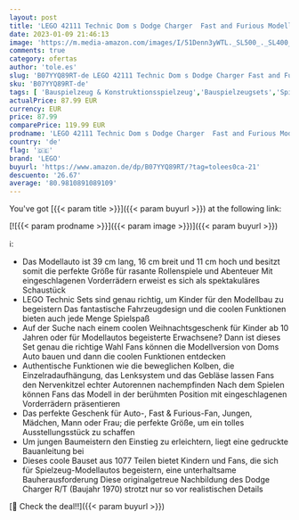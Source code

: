 ```yaml
---
layout: post
title: 'LEGO 42111 Technic Dom s Dodge Charger  Fast and Furious Modellauto Bauset  Geschenk zu Weihnachten für Jungen  Mädchen  Männer  Frauen  ikonisches Sammlerset'
date: 2023-01-09 21:46:13
image: 'https://m.media-amazon.com/images/I/51Denn3yWTL._SL500_._SL400_.jpg'
comments: true
category: ofertas
author: 'tole.es'
slug: 'B07YYQ89RT-de LEGO 42111 Technic Dom s Dodge Charger Fast and Furious...'
sku: 'B07YYQ89RT-de'
tags: [ 'Bauspielzeug & Konstruktionsspielzeug','Bauspielzeugsets','Spielzeug','lego','🇩🇪', ]
actualPrice: 87.99 EUR
currency: EUR
price: 87.99
comparePrice: 119.99 EUR
prodname: 'LEGO 42111 Technic Dom s Dodge Charger  Fast and Furious Modellauto Bauset  Geschenk zu Weihnachten für Jungen  Mädchen  Männer  Frauen  ikonisches Sammlerset'
country: 'de'
flag: '🇩🇪'
brand: 'LEGO'
buyurl: 'https://www.amazon.de/dp/B07YYQ89RT/?tag=tolees0ca-21'
descuento: '26.67'
average: '80.9810891089109'
---
```


You've got [{{< param title >}}]({{< param buyurl >}}) at the following link:

[![{{< param prodname >}}]({{< param image >}})]({{< param buyurl >}})

ℹ️:

- Das Modellauto ist 39 cm lang, 16 cm breit und 11 cm hoch und besitzt somit die perfekte Größe für rasante Rollenspiele und Abenteuer Mit eingeschlagenen Vorderrädern erweist es sich als spektakuläres Schaustück
- LEGO Technic Sets sind genau richtig, um Kinder für den Modellbau zu begeistern Das fantastische Fahrzeugdesign und die coolen Funktionen bieten auch jede Menge Spielspaß
- Auf der Suche nach einem coolen Weihnachtsgeschenk für Kinder ab 10 Jahren oder für Modellautos begeisterte Erwachsene? Dann ist dieses Set genau die richtige Wahl Fans können die Modellversion von Doms Auto bauen und dann die coolen Funktionen entdecken
- Authentische Funktionen wie die beweglichen Kolben, die Einzelradaufhängung, das Lenksystem und das Gebläse lassen Fans den Nervenkitzel echter Autorennen nachempfinden Nach dem Spielen können Fans das Modell in der berühmten Position mit eingeschlagenen Vorderrädern präsentieren
- Das perfekte Geschenk für Auto-, Fast & Furious-Fan, Jungen, Mädchen, Mann oder Frau; die perfekte Größe, um ein tolles Ausstellungsstück zu schaffen
- Um jungen Baumeistern den Einstieg zu erleichtern, liegt eine gedruckte Bauanleitung bei
- Dieses coole Bauset aus 1077 Teilen bietet Kindern und Fans, die sich für Spielzeug-Modellautos begeistern, eine unterhaltsame Bauherausforderung Diese originalgetreue Nachbildung des Dodge Charger R/T (Baujahr 1970) strotzt nur so vor realistischen Details

[🛒 Check the deal!!]({{< param buyurl >}})
